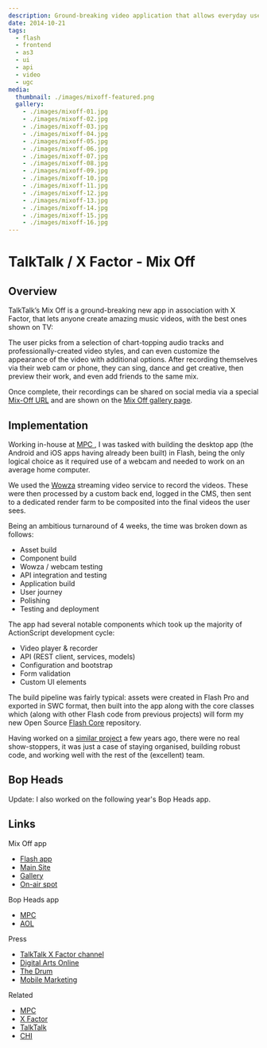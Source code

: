 ```yaml
---
description: Ground-breaking video application that allows everyday users to sing along to and star in their own pop music videos
date: 2014-10-21
tags:
  - flash
  - frontend
  - as3
  - ui
  - api
  - video
  - ugc
media:
  thumbnail: ./images/mixoff-featured.png
  gallery:
    - ./images/mixoff-01.jpg
    - ./images/mixoff-02.jpg
    - ./images/mixoff-03.jpg
    - ./images/mixoff-04.jpg
    - ./images/mixoff-05.jpg
    - ./images/mixoff-06.jpg
    - ./images/mixoff-07.jpg
    - ./images/mixoff-08.jpg
    - ./images/mixoff-09.jpg
    - ./images/mixoff-10.jpg
    - ./images/mixoff-11.jpg
    - ./images/mixoff-12.jpg
    - ./images/mixoff-13.jpg
    - ./images/mixoff-14.jpg
    - ./images/mixoff-15.jpg
    - ./images/mixoff-16.jpg
---
```


# TalkTalk / X Factor - Mix Off

## Overview

TalkTalk’s Mix Off is a ground-breaking new app in association with X Factor, that lets anyone create amazing music videos, with the best ones shown on TV:

<MediaVideo
  src="https://youtube.com/embed/eydJ_ZYGLvY?list=PLMxe_u2iNeIkwp945hbOYrivGJYxUiu0j"
  width="560"
  height="315"
/>

The user picks from a selection of chart-topping audio tracks and professionally-created video styles, and can even customize the appearance of the video with additional options. After recording themselves via their web cam or phone, they can sing, dance and get creative, then preview their work, and even add friends to the same mix.

Once complete, their recordings can be shared on social media via a special [Mix-Off URL](https://mixoff.tv/pMmT2QW) and are shown on the [Mix Off  gallery page](https://mixoff.tv/?page=gallery).

## Implementation

Working in-house at [MPC ](https://moving-picture.com/), I was tasked with building the desktop app (the Android and iOS apps having already been built) in Flash, being the only logical choice as it required use of a webcam and needed to work on an average home computer.

We used the [Wowza](https://wowza.com/) streaming video service to record the videos. These were then processed by a custom back end, logged in the CMS, then sent to a dedicated render farm to be composited into the final videos the user sees.

Being an ambitious turnaround of 4 weeks, the time was broken down as follows:

- Asset build
- Component build
- Wowza / webcam testing
- API integration and testing
- Application build
- User journey
- Polishing
- Testing and deployment

The app had several notable components which took up the majority of ActionScript development cycle:

- Video player & recorder
- API (REST client, services, models)
- Configuration and bootstrap
- Form validation
- Custom UI elements

The build pipeline was fairly typical: assets were created in Flash Pro and exported in SWC format, then built into the app along with the core classes which (along with other Flash code from previous projects) will form my new Open Source [Flash Core](https://github.com/davestewart/flash-core) repository.

Having worked on a [similar project](http://davestewart.co.uk/work/flash/rainforest-sos/ "Prince’s Rainforest Project") a few years ago, there were no real show-stoppers, it was just a case of staying organised, building robust code, and working well with the rest of the (excellent) team.

## Bop Heads

Update: I also worked on the following year's Bop Heads app.

## Links

Mix Off app

- [Flash app](http://mixoff.tv/webapp)
- [Main Site](http://mixoff.tv/)
- [Gallery](http://mixoff.tv/?page=gallery)
- [On-air spot](http://youtube.com/watch?v=eydJ_ZYGLvY)

Bop Heads app

- [MPC](http://moving-picture.com/work/talktalk-x-factor-bopheads)
- [AOL](http://aol.co.uk/entertainment/2015/09/01/talktalk-tv-s-new-x-factor-app-will-give-fans-a-taste-of-super-s/)

Press

- [TalkTalk X Factor channel](http://youtube.com/user/TalkTalkXFactor)
- [Digital Arts Online](http://digitalartsonline.co.uk/news/mobile-creativity/mpc-creatives-mix-off-app-puts-x-factor-viewers-in-frame/)
- [The Drum](http://thedrum.com/news/2014/08/30/x-factor-fans-will-be-able-star-shows-sponsorship-idents-thanks-talktalk)
- [Mobile Marketing](http://mobilemarketingmagazine.com/talktalk-xfactor)

Related

- [MPC](http://moving-picture.com/work/talktalk-x-factor-bopheads)
- [X Factor](http://itv.com/xfactor)
- [TalkTalk](http://talktalk.co.uk/)
- [CHI](http://chiandpartners.com/our-work)

